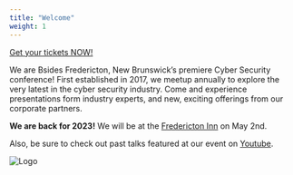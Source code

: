 ```yaml
---
title: "Welcome"
weight: 1
---
```


[Get your tickets NOW!](https://www.eventbrite.ca/e/security-bsides-fredericton-2023-tickets-544722578897)


We are Bsides Fredericton, New Brunswick’s premiere Cyber Security conference! First established in 2017, we meetup annually to explore the very latest in the cyber security industry. Come and experience presentations form industry experts, and new, exciting offerings from our corporate partners.  

**We are back for 2023!** We will be at the [Fredericton Inn](https://goo.gl/maps/dNwSriojxgKsMnx96) on May 2nd.

Also, be sure to check out past talks featured at our event on [Youtube](https://www.youtube.com/channel/UCcj4VtqR0OzGpeC-YsW1y5g).

![Logo](images/BSides-Large-Transparent.png)
